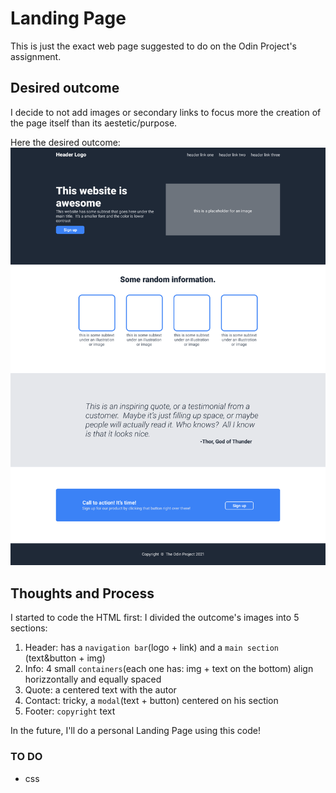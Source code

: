 # Landing Page
This is just the exact web page suggested to do on the Odin Project's assignment.


## Desired outcome
I decide to not add images or secondary links to focus more the creation of the page itself than its aestetic/purpose. 

Here the desired outcome:
![desired outcome](./desired-outcome.png)


## Thoughts and Process
I started to code the HTML first: I divided the outcome's images into 5 sections:
1. Header: has a `navigation bar`(logo + link) and a `main section` (text&button + img) 
2. Info: 4 small `containers`(each one has: img + text on the bottom) align horizzontally and equally spaced
3. Quote: a centered text with the autor
4. Contact: tricky, a `modal`(text + button) centered on his section
5. Footer: `copyright` text 

In the future, I'll do a personal Landing Page using this code!


### TO DO
- css